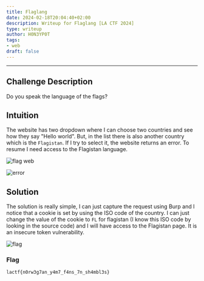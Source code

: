 ```yaml
---
title: Flaglang
date: 2024-02-18T20:04:40+02:00
description: Writeup for Flaglang [LA CTF 2024]
type: writeup
author: H0N3YP0T
tags:
- web
draft: false
---
```

___

## Challenge Description

Do you speak the language of the flags?

## Intuition

The website has two dropdown where I can choose two countries and see how they say "Hello world". But, in the list there is also another country
which is the `Flagistan`. If I try to select it, the website returns an error. To resume I need access to the Flagistan language.

![flag web](/images/la_ctf_2024/flag_chall.png)

![error](/images/la_ctf_2024/flagistan.png)

## Solution

The solution is really simple, I can just capture the request using Burp and I notice that a cookie is set by using the ISO code of the country. I can just change the value of the cookie to `FL` for flagistan (I know this ISO code by looking in the source code) and I will have access to the Flagistan page. It is an insecure token vulnerability.

![flag](/images/la_ctf_2024/flag_flagistan.png)

### Flag

`lactf{n0rw3g7an_y4m7_f4ns_7n_sh4mbl3s}`

